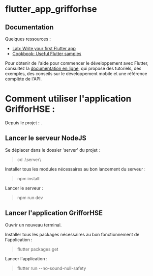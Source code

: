 # flutter_app_grifforhse

## Documentation

Quelques ressources :
- [Lab: Write your first Flutter app](https://docs.flutter.dev/get-started/codelab)
- [Cookbook: Useful Flutter samples](https://docs.flutter.dev/cookbook)

Pour obtenir de l'aide pour commencer le développement avec Flutter, consultez la [documentation en ligne](https://docs.flutter.dev/), qui propose des tutoriels, des exemples, des conseils sur le développement mobile et une référence complète de l'API.

# Comment utiliser l'application GrifforHSE :

Depuis le projet : .

## Lancer le serveur NodeJS
Se déplacer dans le dossier 'server' du projet :
> cd .\server\

Installer tous les modules nécessaires au bon lancement du serveur :
> npm install

Lancer le serveur :
> npm run dev

## Lancer l'application GrifforHSE
Ouvrir un nouveau terminal.

Installer tous les packages nécessaires au bon fonctionnement de l'application :
> flutter packages get

Lancer l'application :
> flutter run --no-sound-null-safety